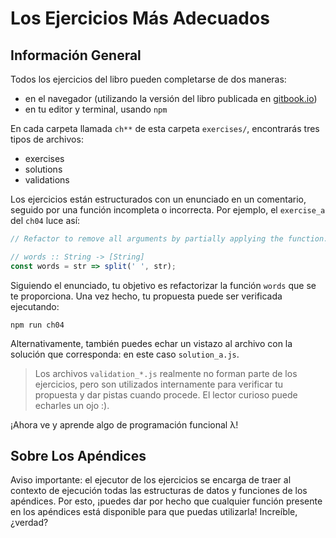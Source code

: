 # Los Ejercicios Más Adecuados

## Información General

Todos los ejercicios del libro pueden completarse de dos maneras:

- en el navegador (utilizando la versión del libro publicada en [gitbook.io](https://mostly-adequate.gitbooks.io/mostly-adequate-guide/))
- en tu editor y terminal, usando `npm`

En cada carpeta llamada `ch**` de esta carpeta `exercises/`, encontrarás tres tipos de archivos:

- exercises
- solutions
- validations

Los ejercicios están estructurados con un enunciado en un comentario, seguido por una función incompleta o incorrecta. Por ejemplo, el `exercise_a` del `ch04` luce así:


```js
// Refactor to remove all arguments by partially applying the function.

// words :: String -> [String]
const words = str => split(' ', str);
```

Siguiendo el enunciado, tu objetivo es refactorizar la función `words` que se te proporciona. Una vez hecho, 
tu propuesta puede ser verificada ejecutando:

```
npm run ch04
```

Alternativamente, también puedes echar un vistazo al archivo con la solución que corresponda: en este caso
`solution_a.js`. 

> Los archivos `validation_*.js` realmente no forman parte de los ejercicios, pero son utilizados
> internamente para verificar tu propuesta y dar pistas cuando procede. El lector curioso 
> puede echarles un ojo :).

¡Ahora ve y aprende algo de programación funcional λ!

## Sobre Los Apéndices

Aviso importante: el ejecutor de los ejercicios se encarga de traer al contexto
de ejecución todas las estructuras de datos y funciones de los apéndices. Por esto, 
¡puedes dar por hecho que cualquier función presente en los apéndices está
disponible para que puedas utilizarla! Increíble, ¿verdad?
